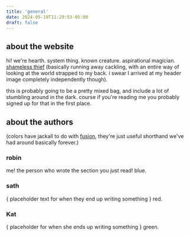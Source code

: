 ```yaml
---
title: 'general'
date: 2024-05-19T11:29:53-05:00
draft: false
---
```


## about the website
hi! we're hearth. system thing. known creature. aspirational magician. [shameless thief](https://voidgoddess.com)
(basically running away cackling, with an entire way of looking at the world strapped to my back. i swear I arrived at my header image completely independently though).

this is probably going to be a pretty mixed bag, and include a lot of stumbling around in the dark. course if you're reading me you probably signed up for that in the first place.

## about the authors
(colors have jackall to do with [fusion](https://voidgodess.com/void#fusion), they're just useful shorthand we've had around basically forever.)

### robin
me! the person who wrote the section you just read! 
blue.

### sath
{ placeholder text for when they end up writing something }
red.

### Kat
{ placeholder for when she ends up writing something }
green.

